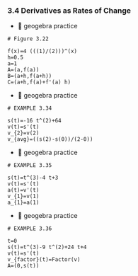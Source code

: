 ### 3.4 Derivatives as Rates of Change


- 🎯 geogebra practice 

```
# Figure 3.22

f(x)=4 (((1)/(2)))^(x)
h=0.5
a=1
A=(a,f(a))
B=(a+h,f(a+h))
C=(a+h,f(a)+f'(a) h)
```


- 🎯 geogebra practice 

```
# EXAMPLE 3.34

s(t)=-16 t^(2)+64
v(t)=s'(t)
v_{2}=v(2)
v_{avg}=((s(2)-s(0))/(2-0))
```


- 🎯 geogebra practice 

```
# EXAMPLE 3.35

s(t)=t^(3)-4 t+3
v(t)=s'(t)
a(t)=v'(t)
v_{1}=v(1)
a_{1}=a(1)
```


- 🎯 geogebra practice 

```
# EXAMPLE 3.36

t=0
s(t)=t^(3)-9 t^(2)+24 t+4
v(t)=s'(t)
v_{factor}(t)=Factor(v)
A=(0,s(t))
```

